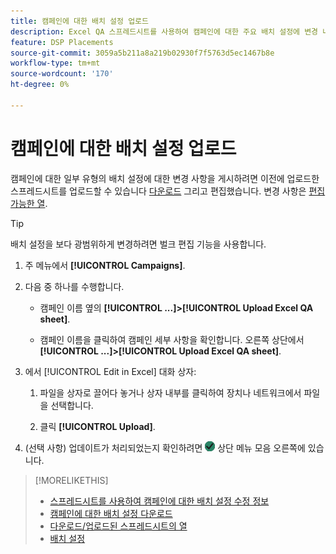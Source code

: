 ```yaml
---
title: 캠페인에 대한 배치 설정 업로드
description: Excel QA 스프레드시트를 사용하여 캠페인에 대한 주요 배치 설정에 변경 내용을 업로드하는 방법을 알아봅니다.
feature: DSP Placements
source-git-commit: 3059a5b211a8a219b02930f7f5763d5ec1467b8e
workflow-type: tm+mt
source-wordcount: '170'
ht-degree: 0%

---
```


# 캠페인에 대한 배치 설정 업로드

캠페인에 대한 일부 유형의 배치 설정에 대한 변경 사항을 게시하려면 이전에 업로드한 스프레드시트를 업로드할 수 있습니다 [다운로드](qa-sheet-download.md) 그리고 편집했습니다. 변경 사항은 [편집 가능한 열](qa-sheet-columns.md).

>[!TIP]
>
>배치 설정을 보다 광범위하게 변경하려면 벌크 편집 기능을 사용합니다.<!-- add link once we have help on it -->

1. 주 메뉴에서 **[!UICONTROL Campaigns]**.

1. 다음 중 하나를 수행합니다.

   * 캠페인 이름 옆의 **[!UICONTROL ...]>[!UICONTROL Upload Excel QA sheet]**.

   * 캠페인 이름을 클릭하여 캠페인 세부 사항을 확인합니다. 오른쪽 상단에서 **[!UICONTROL ...]>[!UICONTROL Upload Excel QA sheet]**.

1. 에서 [!UICONTROL Edit in Excel] 대화 상자:

   1. 파일을 상자로 끌어다 놓거나 상자 내부를 클릭하여 장치나 네트워크에서 파일을 선택합니다.

   1. 클릭 **[!UICONTROL Upload]**.

1. (선택 사항) 업데이트가 처리되었는지 확인하려면 ![작업](/help/dsp/assets/downloads.png) 상단 메뉴 모음 오른쪽에 있습니다.

>[!MORELIKETHIS]
>
>* [스프레드시트를 사용하여 캠페인에 대한 배치 설정 수정 정보](qa-about.md)
>* [캠페인에 대한 배치 설정 다운로드](qa-sheet-download.md)
>* [다운로드/업로드된 스프레드시트의 열](qa-sheet-columns.md)
>* [배치 설정](/help/dsp/campaign-management/placements/placement-settings.md)

